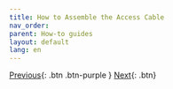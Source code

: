 ```yaml
---
title: How to Assemble the Access Cable
nav_order: 
parent: How-to guides
layout: default
lang: en
---
```






[Previous]({{site.url}}/how-tos){: .btn .btn-purple }
[Next]({{site.url}}/how-tos){: .btn}